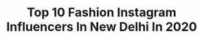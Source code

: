---
title: Top 10 Fashion Instagram Influencers In New Delhi In 2020
description: >-
  Find top fashion Instagram influencers in New Delhi in 2020. Most popular hashtags: #stayhome #beauty #throwback #photooftheday.
platform: Instagram
profiles:
  - username: "basicallymenz"
    fullname: >-
      SANDEEP RAI
    location: "India"
    followers: 40531
    engagement: 168
    commentsToLikes: 0.081729
    id: ckap4umjt8xze0i78org99soe
    verified: false
    hashtags: "#ajmer, #indianblogger, #tropicalvibes, #fashiontiktok"
  - username: "nidhi.solanki"
    fullname: >-
      N I D H I   S O L A N K I
    location: "India"
    followers: 10111
    engagement: 984
    commentsToLikes: 0.019649
    id: ck0w3hmihtgen0i19s68yh6s2
    verified: false
    hashtags: "#betterwithher, #t20worldcup2020, #coolcolors, #winter"
  - username: "thatstupidclicker"
    fullname: >-
      Delhi Glamour Photographer
    location: "India"
    followers: 64318
    engagement: 274
    commentsToLikes: 0.014516
    id: ck14k4jiinoos0i19srf9v0u5
    verified: false
    hashtags: "#beforeandafter, #chill, #mumbaidancers, #fashionstyle"
  - username: "ashwaryabhutani"
    fullname: >-
      Aishwarya Bhutani
    location: "India"
    followers: 4294
    engagement: 1103
    commentsToLikes: 0.035168
    id: ck0uaq701cvhl0i19ov2abkwy
    verified: false
    hashtags: "#weddingbells, #5daysoffashion, #womensday, #springseason"
  - username: "harshkhullarofficial"
    fullname: >-
      HARSH KHULLAR™
    location: "India"
    followers: 26582
    engagement: 102
    commentsToLikes: 0.023997
    id: ck5hmq0e1meso0i11c6b2xqs4
    verified: false
    hashtags: "#powerlook, #fashiondesigner, #punjabisong, #makeupartistdelhi"
  - username: "radhikamehra"
    fullname: >-
      Radhika Mehra
    location: "India"
    followers: 24472
    engagement: 470
    commentsToLikes: 0.012822
    id: ck5hi16bmb3yr0i11ri7xw0kw
    verified: false
    hashtags: "#reset, #selfisolation, #sareelove, #stylefile"
  - username: "aakriti17_tis"
    fullname: >-
      Aakriti - The Iconic Soul
    location: "India"
    followers: 129344
    engagement: 213
    commentsToLikes: 0.026702
    id: ck8sxb8r1grdd0j78jffpp943
    verified: false
    hashtags: "#coloursofethnicity, #iciciprudentiallife, #holi2020, #stylepost"
  - username: "mehakjaswalmua"
    fullname: >-
      Mehak Jaswal
    location: "India"
    followers: 21975
    engagement: 252
    commentsToLikes: 0.108230
    id: ck8t6mui7e5yf0j78e113gauv
    verified: false
    hashtags: "#gossipgirl2, #huskylove, #sister, #smokeyeye"
  - username: "miss_preet__"
    fullname: >-
      Preet Kaur | Blogger
    location: "India"
    followers: 4911
    engagement: 1295
    commentsToLikes: 0.129325
    id: ck8tc5kzcycwv0j78m6t6krq8
    verified: false
    hashtags: "#lockdown, #foryoumom, #chaiwaliselfie, #kolkatablogger"
  - username: "kiara.fulara"
    fullname: >-
      Kiara 👰🏻
    location: "India"
    followers: 55089
    engagement: 2641
    commentsToLikes: 0.008278
    id: ck8werlb1ei8t0j789nw8tukn
    verified: false
    hashtags: "#makeuptutorials, #mountains, #greenery, #happyholi"
---